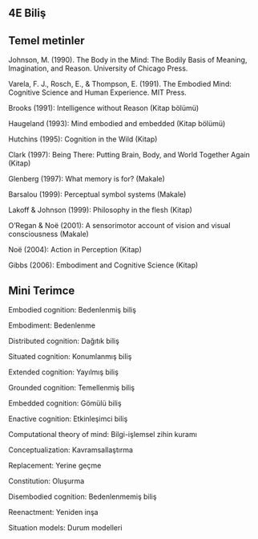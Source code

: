 ## 4E Biliş

## Temel metinler

Johnson, M. (1990). The Body in the Mind: The Bodily Basis of Meaning, Imagination, and Reason. University of Chicago Press. 

Varela, F. J., Rosch, E., & Thompson, E. (1991). The Embodied Mind: Cognitive Science and Human Experience. MIT Press.

Brooks (1991): Intelligence without Reason (Kitap bölümü)

Haugeland (1993): Mind embodied and embedded (Kitap bölümü)

Hutchins (1995): Cognition in the Wild (Kitap)

Clark (1997): Being There: Putting Brain, Body, and World Together Again (Kitap)

Glenberg (1997): What memory is for? (Makale)

Barsalou (1999): Perceptual symbol systems (Makale)

Lakoff & Johnson (1999): Philosophy in the flesh (Kitap)

O’Regan & Noë (2001): A sensorimotor account of vision and visual consciousness (Makale)

Noë (2004): Action in Perception (Kitap)

Gibbs (2006): Embodiment and Cognitive Science (Kitap)

## Mini Terimce

Embodied cognition: Bedenlenmiş biliş

Embodiment: Bedenlenme

Distributed cognition: Dağıtık biliş

Situated cognition: Konumlanmış biliş

Extended cognition: Yayılmış biliş

Grounded cognition: Temellenmiş biliş

Embedded cognition: Gömülü biliş

Enactive cognition: Etkinleşimci biliş

Computational theory of mind: Bilgi-işlemsel zihin kuramı

Conceptualization: Kavramsallaştırma

Replacement: Yerine geçme

Constitution: Oluşurma

Disembodied cognition: Bedenlenmemiş biliş

Reenactment: Yeniden inşa

Situation models: Durum modelleri
